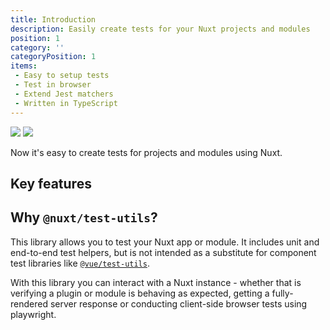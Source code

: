 ```yaml
---
title: Introduction
description: Easily create tests for your Nuxt projects and modules
position: 1
category: ''
categoryPosition: 1
items:
 - Easy to setup tests
 - Test in browser
 - Extend Jest matchers
 - Written in TypeScript
---
```


<img src="/preview.svg" class="light-img" :alt="description" />
<img src="/preview-dark.svg" class="dark-img" :alt="description" />

Now it's easy to create tests for projects and modules using Nuxt.

## Key features

<list :items="items"></list>

## Why `@nuxt/test-utils`?

This library allows you to test your Nuxt app or module. It includes unit and end-to-end test helpers, but is not intended as a substitute for component test libraries like [`@vue/test-utils`](https://vue-test-utils.vuejs.org/).

With this library you can interact with a Nuxt instance - whether that is verifying a plugin or module is behaving as expected, getting a fully-rendered server response or conducting client-side browser tests using playwright.
